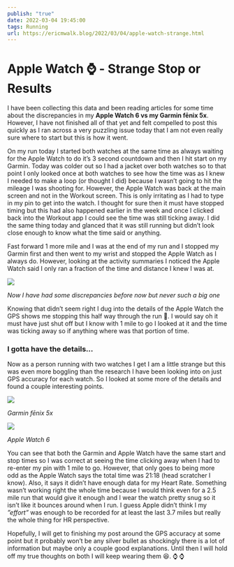 ```yaml
---
publish: "true"
date: 2022-03-04 19:45:00
tags: Running
url: https://ericmwalk.blog/2022/03/04/apple-watch-strange.html
---
```


# Apple Watch ⌚️ - Strange Stop or Results

I have been collecting this data and been reading articles for some time about the discrepancies in my **Apple Watch 6 vs my Garmin fēnix 5x**. However, I have not finished all of that yet and felt compelled to post this quickly as I ran across a very puzzling issue today that I am not even really sure where to start but this is how it went.

On my run today I started both watches at the same time as always waiting for the Apple Watch to do it’s 3 second countdown and then I hit start on my Garmin. Today was colder out so I had a jacket over both watches so to that point I only looked once at both watches to see how the time was as I knew I needed to make a loop (or thought I did) because I wasn’t going to hit the mileage I was shooting for. However, the Apple Watch was back at the main screen and not in the Workout screen. This is only irritating as I had to type in my pin to get into the watch. I thought for sure then it must have stopped timing but this had also happened earlier in the week and once I clicked back into the Workout app I could see the time was still ticking away. I did the same thing today and glanced that it was still running but didn’t look close enough to know what the time said or anything.

Fast forward 1 more mile and I was at the end of my run and I stopped my Garmin first and then went to my wrist and stopped the Apple Watch as I always do. However, looking at the activity summaries I noticed the Apple Watch said I only ran a fraction of the time and distance I knew I was at.

![](https://ericmwalk.blog/uploads/2022/ea3d6c2048.jpg)

*Now I have had some discrepancies before now but never such a big one*

Knowing that didn’t seem right I dug into the details of the Apple Watch the GPS shows me stopping this half way through the run 🤔. I would say oh it must have just shut off but I know with 1 mile to go I looked at it and the time was ticking away so if anything where was that portion of time.

### I gotta have the details...
Now as a person running with two watches I get I am a little strange but this was even more boggling than the research I have been looking into on just GPS accuracy for each watch. So I looked at some more of the details and found a couple interesting points.

![](https://ericmwalk.blog/uploads/2022/536c970837.jpg)

*Garmin fēnix 5x*

![](https://ericmwalk.blog/uploads/2022/0a42211841.jpg)

*Apple Watch 6*

You can see that both the Garmin and Apple Watch have the same start and stop times so I was correct at seeing the time clicking away when I had to re-enter my pin with 1 mile to go. However, that only goes to being more odd as the Apple Watch says the total time was 21:18 (head scratcher I know). Also, it says it didn’t have enough data for my Heart Rate. Something wasn’t working right the whole time because I would think even for a 2.5 mile run that would give it enough and I wear the watch pretty snug so it isn’t like it bounces around when I run. I guess Apple didn’t think I my *”effort”* was enough to be recorded for at least the last 3.7 miles but really the whole thing for HR perspective.

Hopefully, I will get to finishing my post around the GPS accuracy at some point but it probably won’t be any silver bullet as shockingly there is a lot of information but maybe only a couple good explanations. Until then I will hold off my true thoughts on both I will keep wearing them 😆. ⌚️ ⌚️
